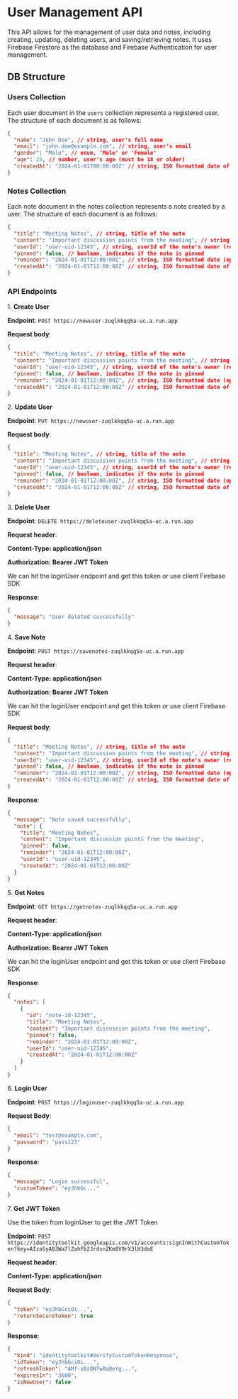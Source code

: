 # User Management API

This API allows for the management of user data and notes, including creating, updating, deleting users, and saving/retrieving notes. It uses Firebase Firestore as the database and Firebase Authentication for user management.

## DB Structure

### **Users Collection**

Each user document in the `users` collection represents a registered user. The structure of each document is as follows:

```json
{
  "name": "John Doe", // string, user's full name
  "email": "john.doe@example.com", // string, user's email
  "gender": "Male", // enum, 'Male' or 'Female'
  "age": 25, // number, user's age (must be 18 or older)
  "createdAt": "2024-01-01T00:00:00Z" // string, ISO formatted date of user creation
}
```

### **Notes Collection**

Each note document in the notes collection represents a note created by a user. The structure of each document is as follows:

```json
{
  "title": "Meeting Notes", // string, title of the note
  "content": "Important discussion points from the meeting", // string, content of the note
  "userId": "user-uid-12345", // string, userId of the note's owner (reference to the users collection)
  "pinned": false, // boolean, indicates if the note is pinned
  "reminder": "2024-01-01T12:00:00Z", // string, ISO formatted date (optional), reminder for the note
  "createdAt": "2024-01-01T12:00:00Z" // string, ISO formatted date of note creation
}
```

### **API Endpoints**

1\. **Create User**

**Endpoint**: `POST https://newuser-zuqlkkqq5a-uc.a.run.app`

**Request body**:

```json
{
  "title": "Meeting Notes", // string, title of the note
  "content": "Important discussion points from the meeting", // string, content of the note
  "userId": "user-uid-12345", // string, userId of the note's owner (reference to the users collection)
  "pinned": false, // boolean, indicates if the note is pinned
  "reminder": "2024-01-01T12:00:00Z", // string, ISO formatted date (optional), reminder for the note
  "createdAt": "2024-01-01T12:00:00Z" // string, ISO formatted date of note creation
}
```

2\. **Update User**

**Endpoint**: `PUT https://newuser-zuqlkkqq5a-uc.a.run.app`

**Request body**:

```json
{
  "title": "Meeting Notes", // string, title of the note
  "content": "Important discussion points from the meeting", // string, content of the note
  "userId": "user-uid-12345", // string, userId of the note's owner (reference to the users collection)
  "pinned": false, // boolean, indicates if the note is pinned
  "reminder": "2024-01-01T12:00:00Z", // string, ISO formatted date (optional), reminder for the note
  "createdAt": "2024-01-01T12:00:00Z" // string, ISO formatted date of note creation
}
```

3\. **Delete User**

**Endpoint**: `DELETE https://deleteuser-zuqlkkqq5a-uc.a.run.app`

**Request header**:

**Content-Type: application/json**

**Authorization: Bearer JWT Token**

We can hit the loginUser endpoint and get this token or use client Firebase SDK

**Response**:

```json
{
  "message": "User deleted successfully"
}
```

4\. **Save Note**

**Endpoint**: `POST https://savenotes-zuqlkkqq5a-uc.a.run.app`

**Request header**:

**Content-Type: application/json**

**Authorization: Bearer JWT Token**

We can hit the loginUser endpoint and get this token or use client Firebase SDK

**Request body**:

```json
{
  "title": "Meeting Notes", // string, title of the note
  "content": "Important discussion points from the meeting", // string, content of the note
  "userId": "user-uid-12345", // string, userId of the note's owner (reference to the users collection)
  "pinned": false, // boolean, indicates if the note is pinned
  "reminder": "2024-01-01T12:00:00Z", // string, ISO formatted date (optional), reminder for the note
  "createdAt": "2024-01-01T12:00:00Z" // string, ISO formatted date of note creation
}
```

**Response**:

```json
{
  "message": "Note saved successfully",
  "note": {
    "title": "Meeting Notes",
    "content": "Important discussion points from the meeting",
    "pinned": false,
    "reminder": "2024-01-01T12:00:00Z",
    "userId": "user-uid-12345",
    "createdAt": "2024-01-01T12:00:00Z"
  }
}
```

5\. **Get Notes**

**Endpoint**: `GET https://getnotes-zuqlkkqq5a-uc.a.run.app`

**Request header**:

**Content-Type: application/json**

**Authorization: Bearer JWT Token**

We can hit the loginUser endpoint and get this token or use client Firebase SDK

**Response**:

```json
{
  "notes": [
    {
      "id": "note-id-12345",
      "title": "Meeting Notes",
      "content": "Important discussion points from the meeting",
      "pinned": false,
      "reminder": "2024-01-01T12:00:00Z",
      "userId": "user-uid-12345",
      "createdAt": "2024-01-01T12:00:00Z"
    }
  ]
}
```

6\. **Login User**

**Endpoint**: `POST https://loginuser-zuqlkkqq5a-uc.a.run.app`

**Request Body**:

```json
{
  "email": "test@example.com",
  "password": "pass123"
}
```

**Response**:

```json
{
  "message": "Login successful",
  "customToken": "eyJhbGc..."
}
```

7\. **Get JWT Token**

Use the token from loginUser to get the JWT Token

**Endpoint**: `POST https://identitytoolkit.googleapis.com/v1/accounts:signInWithCustomToken?key=AIzaSyA83Wa7lZahFb2JrdsnZKm8V9rX3lH3daE`

**Request header**:

**Content-Type: application/json**

**Request Body**:

```json
{
  "token": "eyJhbGciOi...",
  "returnSecureToken": true
}
```

**Response**:

```json
{
  "kind": "identitytoolkit#VerifyCustomTokenResponse",
  "idToken": "eyJhbGciOi...",
  "refreshToken": "AMf-vBzQNTwBaBeYg...",
  "expiresIn": "3600",
  "isNewUser": false
}
```
